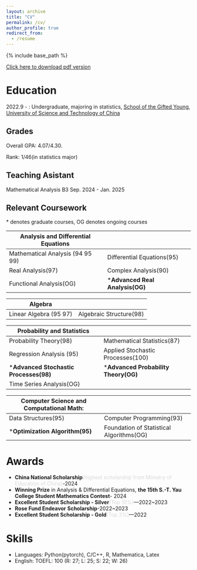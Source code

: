 ```yaml
---
layout: archive
title: "CV"
permalink: /cv/
author_profile: true
redirect_from:
  - /resume
---
```


{% include base_path %}

[Click here to download pdf version](../assets/Curriculum_Vitae.pdf)

Education
======
2022.9 - : Undergraduate, majoring in statistics, [School of the Gifted Young](https://en.scgy.ustc.edu.cn/), [University of Science and Technology of China](https://en.ustc.edu.cn/)

## Grades

Overall GPA: 4.07/4.30.

Rank: 1/46(in statistics major)

## Teaching Asistant
Mathematical Analysis B3       Sep. 2024 - Jan. 2025

## Relevant Coursework
\* denotes graduate courses, OG denotes ongoing courses

|Analysis and Differential Equations||
|------------ | ----------- |
| Mathematical Analysis (94 95 99)| Differential Equations(95)| 
| Real Analysis(97) | Complex Analysis(90)      |
| Functional Analysis(OG) |***Advanced Real Analysis(OG)** |

|Algebra||
|------------ | ----------- |
| Linear Algebra (95 97)| Algebraic Structure(98)| 

|Probability and Statistics||
|------------ | ----------- |
| Probability Theory(98)| Mathematical Statistics(87)| 
|Regression Analysis (95) | Applied Stochastic Processes(100) | 
|***Advanced Stochastic Processes(98)**  |***Advanced Probability Theory(OG)**|
|Time Series Analysis(OG)||


|Computer Science and Computational Math:||
|------------ | ----------- |
| Data Structures(95)| Computer Programming(93)| 
|***Optimization Algorithm(95)**|Foundation of Statistical Algorithms(OG)|

# Awards
* **China National Scholarship**<span style="color: #D8D8D8 ;">(highest scholarship from Ministry of Education of China)</span>-2024
* **Winning Prize** in Analysis & Differential Equations, **the 15th S.-T. Yau College Student Mathematics Contest**- 2024
* **Excellent Student Scholarship - Silver**<span style="color: #D8D8D8 ;">(Top 10%)</span>—2022~2023
* **Rose Fund Endeavor** **Scholarship**-2022~2023
* **Excellent Student Scholarship - Gold**<span style="color: #D8D8D8 ;">(Top 3%)</span>—2022

  
# Skills
* Languages: Python(pytorch),  C/C++, R, Mathematica, Latex
* English: TOEFL: 100 (R: 27; L: 25; S: 22; W: 26)
  <!--    Libraries: pandas, NumPy, Matplotlib -->
 

